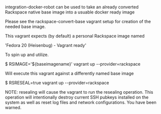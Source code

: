 integration-docker-robot can be used to take an already converted Rackspace native
base image into a usuable docker ready image

Please see the rackspace-convert-base vagrant setup for creation of the
needed base image.

This vagrant expects (by default) a personal Rackspace image named

'Fedora 20 (Heisenbug) - Vagrant ready'

To spin up and utilize.

$ RSIMAGE='${baseimagename}' vagrant up --provider=rackspace

Will execute this vagrant against a differently named base image

$ RSRESEAL=true vagrant up --provider=rackspace

NOTE: resealing will cause the vagrant to run the resealing operation.
This operation will intentionally destroy current SSH pubkeys installed
on the system as well as reset log files and network configurations. You
have been warned.
